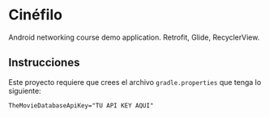 # Cinéfilo

Android networking course demo application. Retrofit, Glide, RecyclerView.

## Instrucciones

Este proyecto requiere que crees el archivo `gradle.properties` que tenga lo siguiente:

```
TheMovieDatabaseApiKey="TU API KEY AQUI"
```
